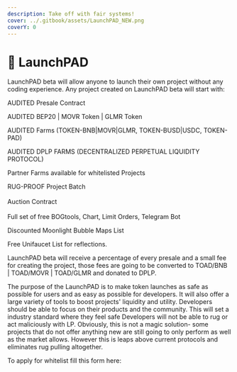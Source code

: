 ```yaml
---
description: Take off with fair systems!
cover: ../.gitbook/assets/LaunchPAD_NEW.png
coverY: 0
---
```


# 🚀 LaunchPAD

LaunchPAD beta will allow anyone to launch their own project without any coding experience. Any project created on LaunchPAD beta will start with:

AUDITED Presale Contract

AUDITED BEP20 | MOVR Token | GLMR Token

AUDITED Farms (TOKEN-BNB|MOVR|GLMR, TOKEN-BUSD|USDC, TOKEN-PAD)

AUDITED DPLP FARMS (DECENTRALIZED PERPETUAL LIQUIDITY PROTOCOL)

Partner Farms available for whitelisted Projects

RUG-PROOF Project Batch\
\
Auction Contract\
\
Full set of free BOGtools, Chart, Limit Orders, Telegram Bot

Discounted Moonlight Bubble Maps List

Free Unifaucet List for reflections.

LaunchPAD beta will receive a percentage of every presale and a small fee for creating the project, those fees are going to be converted to TOAD/BNB | TOAD/MOVR | TOAD/GLMR and donated to DPLP.

The purpose of the LaunchPAD is to make token launches as safe as possible for users and as easy as possible for developers. It will also offer a large variety of tools to boost projects' liquidity and utility. Developers should be able to focus on their products and the community. This will set a industry standard where they feel safe Developers will not be able to rug or act maliciously with LP. Obviously, this is not a magic solution- some projects that do not offer anything new are still going to only perform as well as the market allows. However this is leaps above current protocols and eliminates rug pulling altogether.

To apply for whitelist fill this form here:
